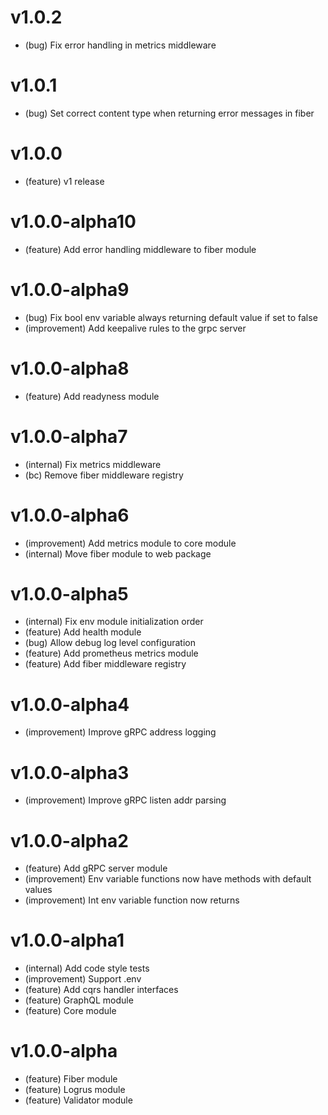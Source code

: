 # v1.0.2

- (bug) Fix error handling in metrics middleware

# v1.0.1

- (bug) Set correct content type when returning error messages in fiber

# v1.0.0

- (feature) v1 release

# v1.0.0-alpha10

- (feature) Add error handling middleware to fiber module

# v1.0.0-alpha9

- (bug) Fix bool env variable always returning default value if set to false
- (improvement) Add keepalive rules to the grpc server

# v1.0.0-alpha8

- (feature) Add readyness module

# v1.0.0-alpha7

- (internal) Fix metrics middleware
- (bc) Remove fiber middleware registry

# v1.0.0-alpha6

- (improvement) Add metrics module to core module
- (internal) Move fiber module to web package

# v1.0.0-alpha5

- (internal) Fix env module initialization order
- (feature) Add health module
- (bug) Allow debug log level configuration
- (feature) Add prometheus metrics module
- (feature) Add fiber middleware registry

# v1.0.0-alpha4

- (improvement) Improve gRPC address logging

# v1.0.0-alpha3

- (improvement) Improve gRPC listen addr parsing

# v1.0.0-alpha2

- (feature) Add gRPC server module
- (improvement) Env variable functions now have methods with default values
- (improvement) Int env variable function now returns

# v1.0.0-alpha1

- (internal) Add code style tests
- (improvement) Support .env
- (feature) Add cqrs handler interfaces
- (feature) GraphQL module
- (feature) Core module

# v1.0.0-alpha

- (feature) Fiber module
- (feature) Logrus module
- (feature) Validator module
